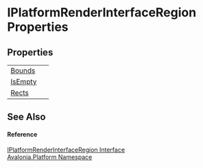 # IPlatformRenderInterfaceRegion Properties




## Properties
<table>
<tr>
<td><a href="P_Avalonia_Platform_IPlatformRenderInterfaceRegion_Bounds">Bounds</a></td>
<td> </td>
</tr>
<tr>
<td><a href="P_Avalonia_Platform_IPlatformRenderInterfaceRegion_IsEmpty">IsEmpty</a></td>
<td> </td>
</tr>
<tr>
<td><a href="P_Avalonia_Platform_IPlatformRenderInterfaceRegion_Rects">Rects</a></td>
<td> </td>
</tr>
</table>

## See Also


#### Reference
<a href="T_Avalonia_Platform_IPlatformRenderInterfaceRegion">IPlatformRenderInterfaceRegion Interface</a>  
<a href="N_Avalonia_Platform">Avalonia.Platform Namespace</a>  
